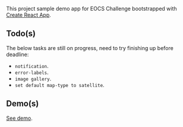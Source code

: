 This project sample demo app for EOCS Challenge bootstrapped with [Create React App](https://github.com/facebookincubator/create-react-app).

## Todo(s)

The below tasks are still on progress, need to try finishing up before deadline:

* `notification`.
* `error-labels`.
* `image gallery`.
* `set default map-type to satellite`.

## Demo(s)

[See demo](https://teswar.github.io/eocs-challenge/).